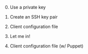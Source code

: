 0. Use a private key

1. Create an SSH key pair

2. Client configuration file

3. Let me in!

4. Client configuration file (w/ Puppet)
